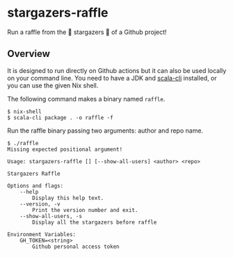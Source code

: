 # stargazers-raffle

Run a raffle from the 🌟 stargazers 🌟 of a Github project!

## Overview

It is designed to run directly on Github actions but it can also be used locally on your command line. You need to have a JDK and [scala-cli](https://scala-cli.virtuslab.org/) installed, or you can use the given Nix shell.

The following command makes a binary named `raffle`.

```shell
$ nix-shell
$ scala-cli package . -o raffle -f
```

Run the raffle binary passing two arguments: author and repo name.

```shell
$ ./raffle
Missing expected positional argument!

Usage: stargazers-raffle [] [--show-all-users] <author> <repo>

Stargazers Raffle

Options and flags:
    --help
        Display this help text.
    --version, -v
        Print the version number and exit.
    --show-all-users, -s
        Display all the stargazers before raffle

Environment Variables:
    GH_TOKEN=<string>
        Github personal access token
```
